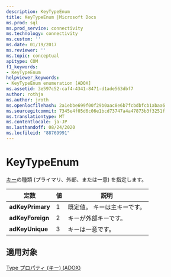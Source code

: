 ```yaml
---
description: KeyTypeEnum
title: KeyTypeEnum |Microsoft Docs
ms.prod: sql
ms.prod_service: connectivity
ms.technology: connectivity
ms.custom: ''
ms.date: 01/19/2017
ms.reviewer: ''
ms.topic: conceptual
apitype: COM
f1_keywords:
- KeyTypeEnum
helpviewer_keywords:
- KeyTypeEnum enumeration [ADOX]
ms.assetid: 3e597c52-caf4-4341-8471-d1ade563dbf7
author: rothja
ms.author: jroth
ms.openlocfilehash: 2a1ebbe699f00f29b0aac8e6b7fcbdbfcb1abaa6
ms.sourcegitcommit: 7345e4f05d6c06e1bcd73747a4a47873b3f3251f
ms.translationtype: MT
ms.contentlocale: ja-JP
ms.lasthandoff: 08/24/2020
ms.locfileid: "88769991"
---
```

# <a name="keytypeenum"></a>KeyTypeEnum
[キー](./key-object-adox.md)の種類 (プライマリ、外部、または一意) を指定します。  
  
|定数|値|説明|  
|--------------|-----------|-----------------|  
|**adKeyPrimary**|1|既定値。 キーは主キーです。|  
|**adKeyForeign**|2|キーが外部キーです。|  
|**adKeyUnique**|3|キーは一意です。|  
  
## <a name="applies-to"></a>適用対象  
 [Type プロパティ (キー) (ADOX)](./type-property-key-adox.md)